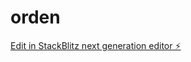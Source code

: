 # orden

[Edit in StackBlitz next generation editor ⚡️](https://stackblitz.com/~/github.com/vissulstudio/orden)